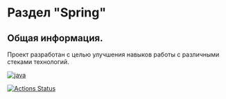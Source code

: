 
# Раздел "Spring"

## Общая информация.

Проект разработан с целью улучшения навыков работы с различными стеками технологий.

[![java](https://img.shields.io/badge/Java-ED8B00?style=for-the-badge&logo=java&logoColor=white)](https://www.java.com/)

[![Actions Status](https://github.com/alxkzncoff/job4j_spring/workflows/java-ci/badge.svg)](https://github.com/alxkzncoff/job4j_spring/actions)